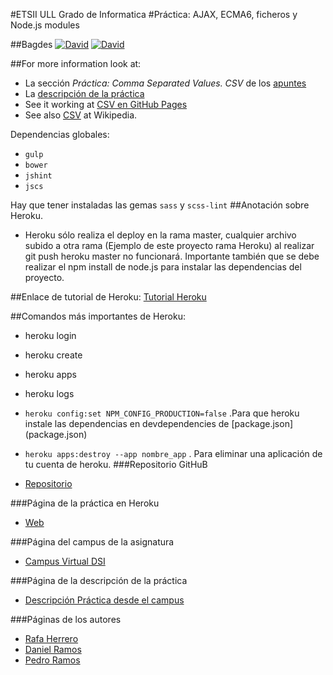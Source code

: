 #ETSII ULL Grado de Informatica 
#Práctica: AJAX, ECMA6, ficheros y Node.js modules

##Bagdes
[![David](https://img.shields.io/david/ULL-ESIT-GRADOII-DSI/ajax-ecma6-ficheros-rafa-pedro-dani.svg?style=flat-square)](https://david-dm.org/ULL-ESIT-GRADOII-DSI/ajax-ecma6-ficheros-rafa-pedro-dani#info=dependencies&view=table)
[![David](https://img.shields.io/david/dev/ULL-ESIT-GRADOII-DSI/ajax-ecma6-ficheros-rafa-pedro-dani.svg?style=flat-square)](https://david-dm.org/ULL-ESIT-GRADOII-DSI/ajax-ecma6-ficheros-rafa-pedro-dani#info=devDependencies&view=table)

##For more information look at:

* La sección *Práctica: Comma Separated Values. CSV* de los [apuntes](http://crguezl.github.io/pl-html/node11.html)
* La [descripción de la práctica](https://casianorodriguezleon.gitbooks.io/pl1516/content/practicas/csv.html)
* See it working at [CSV en GitHub Pages](http://crguezl.github.io/csv/)
* See also [CSV](http://en.wikipedia.org/wiki/Comma-separated_values) at Wikipedia.

Dependencias globales:
* `gulp`
* `bower`
* `jshint`
* `jscs`

Hay que tener instaladas las gemas `sass` y `scss-lint`
##Anotación sobre Heroku.
* Heroku sólo realiza el deploy en la rama master, cualquier archivo subido a otra rama (Ejemplo de este proyecto rama Heroku) al realizar git push heroku master no funcionará. Importante también que se debe realizar el npm install de node.js para instalar las dependencias del proyecto.

##Enlace de tutorial de Heroku:
[Tutorial Heroku](https://devcenter.heroku.com/articles/getting-started-with-nodejs#introduction)

##Comandos más importantes de Heroku:
* heroku login
* heroku create
* heroku apps
* heroku logs
* `heroku config:set NPM_CONFIG_PRODUCTION=false` .Para que heroku instale las dependencias en devdependencies de [package.json] (package.json)
* `heroku apps:destroy --app nombre_app` . Para eliminar una aplicación de tu cuenta de heroku.
###Repositorio GitHuB

* [Repositorio](https://github.com/ULL-ESIT-GRADOII-DSI/localstorage-jquery-underscore-express-sass-heroku-rafa-pedro-dani)

###Página de la práctica en Heroku

* [Web](http://p8dsi.herokuapp.com/)

###Página del campus de la asignatura
* [Campus Virtual DSI](https://campusvirtual.ull.es/1516/course/view.php?id=144)

###Página de la descripción de la práctica
* [Descripción Práctica desde el campus](https://campusvirtual.ull.es/1516/mod/page/view.php?id=187375)

###Páginas de los autores

* [Rafa Herrero](http://rafaherrero.github.io/)
* [Daniel Ramos](http://danielramosacosta.github.io/#/)
* [Pedro Ramos](http://alu0100505078.github.io/)
